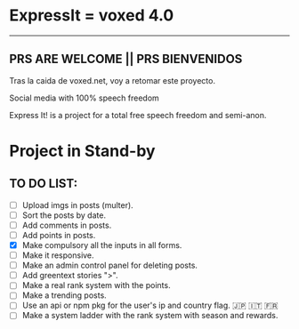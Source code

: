 # ExpressIt = voxed 4.0

---

## PRS ARE WELCOME || PRS BIENVENIDOS

Tras la caida de voxed.net, voy a retomar este proyecto.

Social media with 100% speech freedom

Express It! is a project for a total free speech freedom and semi-anon.

# Project in Stand-by

## TO DO LIST:
- [ ] Upload imgs in posts (multer).
- [ ] Sort the posts by date.
- [ ] Add comments in posts.
- [ ] Add points in posts.
- [x] Make compulsory all the inputs in all forms.
- [ ] Make it responsive.
- [ ] Make an admin control panel for deleting posts.
- [ ] Add greentext stories ">".
- [ ] Make a real rank system with the points.
- [ ] Make a trending posts.
- [ ] Use an api or npm pkg for the user's ip and country flag. :jp: :it: :fr:
- [ ] Make a system ladder with the rank system with season and rewards.
